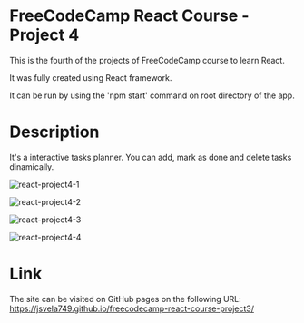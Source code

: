 # FreeCodeCamp React Course - Project 4

This is the fourth of the projects of FreeCodeCamp course to learn React.

It was fully created using React framework.

It can be run by using the 'npm start' command on root directory of the app.

# Description

It's a interactive tasks planner. You can add, mark as done and delete tasks dinamically.

![react-project4-1](https://user-images.githubusercontent.com/78876044/231630665-b8322300-9b1d-4cb8-8f2a-ed9704d2634b.png)

![react-project4-2](https://user-images.githubusercontent.com/78876044/231630657-f8bc12d9-889e-4eec-9150-1f62b35e15ec.png)

![react-project4-3](https://user-images.githubusercontent.com/78876044/231630660-8c971f53-bd81-48a2-baaf-75180b79f8c4.png)

![react-project4-4](https://user-images.githubusercontent.com/78876044/231630661-13c1563b-cb6e-4aac-bec2-8c9237eb209f.png)

# Link
The site can be visited on GitHub pages on the following URL: https://jsvela749.github.io/freecodecamp-react-course-project3/
